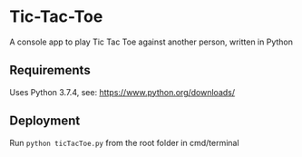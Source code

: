 # Tic-Tac-Toe
A console app to play Tic Tac Toe against another person, written in Python

## Requirements

Uses Python 3.7.4, see: https://www.python.org/downloads/

## Deployment

Run ```python ticTacToe.py``` from the root folder in cmd/terminal

